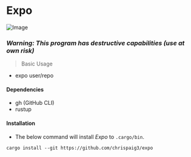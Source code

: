 # Expo

![Image](https://github.com/user-attachments/assets/a3f1f574-c9f9-4caf-9573-9ac29594a53f)

### ***Warning: This program has destructive capabilities (use at own risk)***

> Basic Usage

- expo user/repo

#### Dependencies
- gh (GitHub CLI)
- rustup

#### Installation
- The below command will install *Expo* to `.cargo/bin`.
```
cargo install --git https://github.com/chrispaig3/expo
```
